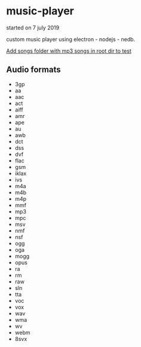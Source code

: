 # music-player
started on 7 july 2019

custom music player using electron - nodejs - nedb.

<u>Add songs folder with mp3 songs in root dir to test</u>
## Audio formats
+ 3gp
+ aa
+ aac
+ act
+ aiff
+ amr
+ ape
+ au
+ awb
+ dct
+ dss
+ dvf
+ flac
+ gsm
+ iklax
+ ivs
+ m4a
+ m4b
+ m4p
+ mmf
+ mp3
+ mpc
+ msv
+ nmf
+ nsf
+ ogg
+ oga
+ mogg
+ opus
+ ra
+ rm
+ raw
+ sln
+ tta
+ voc
+ vox
+ wav
+ wma
+ wv
+ webm
+ 8svx

